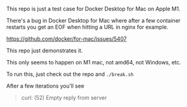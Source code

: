 This repo is just a test case for Docker Desktop for Mac on Apple M1.

There's a bug in Docker Desktop for Mac where after a few container restarts you get an EOF when hitting a URL in nginx for example. 

https://github.com/docker/for-mac/issues/5407

This repo just demonstrates it. 

This only seems to happen on M1 mac, not amd64, not Windows, etc.

To run this, just check out the repo and `./break.sh`

After a few iterations you'll see

> curl: (52) Empty reply from server